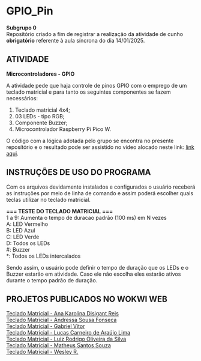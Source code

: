 # GPIO_Pin

__Subgrupo 0__<br>
Repositório criado a fim de registrar a realização da atividade de cunho __obrigatório__ referente à aula síncrona do dia 14/01/2025.

## ATIVIDADE 
__Microcontroladores - GPIO__<br>

A atividade pede que haja controle de pinos GPIO com o emprego de um teclado matricial e para tanto os seguintes componentes se fazem necessários:

1) Teclado matricial 4x4;
2) 03 LEDs - tipo RGB;
3) Componente Buzzer;
4) Microcontrolador Raspberry Pi Pico W.

O código com a lógica adotada pelo grupo se encontra no presente reposítório e o resultado pode ser assistido no vídeo alocado neste link: [link aqui]().

## INSTRUÇÕES DE USO DO PROGRAMA

Com os arquivos devidamente instalados e configurados o usuário receberá as instruções por meio de linha de comando e assim poderá escolher quais teclas utilizar no teclado matricial.

__=== TESTE DO TECLADO MATRICIAL ===__<br>
1 a 9: Aumenta o tempo de duracao padrão (100 ms) em N vezes<br>
A: LED Vermelho<br>
B: LED Azul<br>
C: LED Verde<br>
D: Todos os LEDs<br>
#: Buzzer<br>
*: Todos os LEDs intercalados<br>

Sendo assim, o usuário pode definir o tempo de duração que os LEDs e o Buzzer estarão em atividade. Caso ele não escolha eles estarão ativos durante o tempo padrão de duração.

## PROJETOS PUBLICADOS NO WOKWI WEB

[Teclado Matricial - Ana Karolina Disigant Reis](https://wokwi.com/projects/420523283314492417)<br>
[Teclado Matricial - Andressa Sousa Fonseca](https://wokwi.com/projects/420513649334097921)<br>
[Teclado Matricial - Gabriel Vitor]()<br>
[Teclado Matricial - Lucas Carneiro de Araújo Lima](https://wokwi.com/projects/420539028431556609)<br>
[Teclado Matricial - Luiz Rodrigo Oliveira da Silva](https://wokwi.com/projects/420521267008450561)<br>
[Teclado Matricial - Matheus Santos Souza](https://wokwi.com/projects/420371965130407937)<br>
[Teclado Matricial - Wesley R.](https://wokwi.com/projects/420390283337036801)

